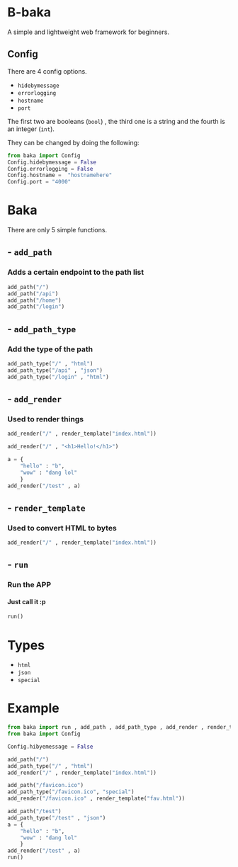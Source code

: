 # B-baka

A simple and lightweight web framework for beginners.

## Config

There are 4 config options.

- `hidebymessage`
- `errorlogging`
- `hostname`
- `port`

The first two are booleans (`bool`) , the third one is a string and the fourth is an integer (`int`).

They can be changed by doing the following:

```py
from baka import Config
Config.hidebymessage = False
Config.errorlogging = False
Config.hostname =  "hostnamehere"
Config.port = "4000"
```

# Baka

There are only 5 simple functions.

## - `add_path`

### Adds a certain endpoint to the path list

```py
add_path("/")
add_path("/api")
add_path("/home")
add_path("/login")
```
 
## - `add_path_type`

### Add the type of the path

```py
add_path_type("/" , "html")
add_path_type("/api" , "json")
add_path_type("/login" , "html")
```

## - `add_render`

### Used to render things

```py
add_render("/" , render_template("index.html"))
```

```py
add_render("/" , "<h1>Hello!</h1>")
```

```py
a = {
    "hello" : "b",
    "wow" : "dang lol"
    }
add_render("/test" , a)
```

## - `render_template`

### Used to convert HTML to bytes

```py
add_render("/" , render_template("index.html"))
```

## - `run`

### Run the APP

#### Just call it :p

```py
run()
```

# Types

- `html`
- `json`
- `special`

# Example

```py
from baka import run , add_path , add_path_type , add_render , render_template
from baka import Config

Config.hibyemessage = False

add_path("/")
add_path_type("/" , "html")
add_render("/" , render_template("index.html"))

add_path("/favicon.ico")
add_path_type("/favicon.ico", "special")
add_render("/favicon.ico" , render_template("fav.html"))

add_path("/test")
add_path_type("/test" , "json")
a = {
    "hello" : "b",
    "wow" : "dang lol"
    }
add_render("/test" , a)
run()
```
